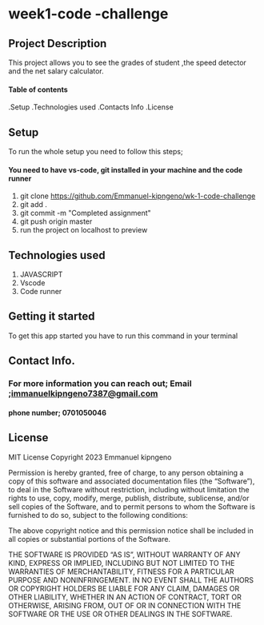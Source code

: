 # week1-code -challenge



## Project Description 
  This project allows you to see the grades of student ,the speed detector and the net salary calculator.
#### Table of contents
.Setup
.Technologies used
.Contacts Info
.License
## Setup
To run the whole setup you need to follow this steps;
#### You need to have vs-code, git installed in your machine and the code runner 

1. git clone https://github.com/Emmanuel-kipngeno/wk-1-code-challenge
2. git add .
3. git commit -m "Completed assignment"
4. git push origin master
5. run the project on localhost to preview

## Technologies used

1. JAVASCRIPT
2. Vscode
3. Code runner

## Getting it started
To get this app started you have to run this command in your terminal
## Contact Info.
### For more information you can reach out; Email ;immanuelkipngeno7387@gmail.com
#### phone number; 0701050046

## License
MIT License
Copyright 2023 Emmanuel kipngeno

Permission is hereby granted, free of charge, to any person obtaining a copy of this software and associated documentation files (the “Software”), to deal in the Software without restriction, including without limitation the rights to use, copy, modify, merge, publish, distribute, sublicense, and/or sell copies of the Software, and to permit persons to whom the Software is furnished to do so, subject to the following conditions:

The above copyright notice and this permission notice shall be included in all copies or substantial portions of the Software.

THE SOFTWARE IS PROVIDED “AS IS”, WITHOUT WARRANTY OF ANY KIND, EXPRESS OR IMPLIED, INCLUDING BUT NOT LIMITED TO THE WARRANTIES OF MERCHANTABILITY, FITNESS FOR A PARTICULAR PURPOSE AND NONINFRINGEMENT. IN NO EVENT SHALL THE AUTHORS OR COPYRIGHT HOLDERS BE LIABLE FOR ANY CLAIM, DAMAGES OR OTHER LIABILITY, WHETHER IN AN ACTION OF CONTRACT, TORT OR OTHERWISE, ARISING FROM, OUT OF OR IN CONNECTION WITH THE SOFTWARE OR THE USE OR OTHER DEALINGS IN THE SOFTWARE.
